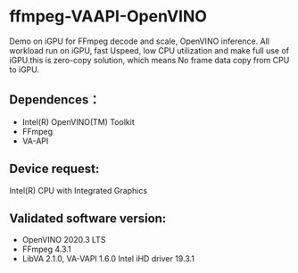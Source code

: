 # ffmpeg-VAAPI-OpenVINO
Demo on iGPU for FFmpeg decode and scale, OpenVINO inference. All workload run on iGPU, fast Uspeed, low CPU utilization and make full use of iGPU.this is zero-copy solution, which means No frame data copy from CPU to iGPU.

## Dependences：

* Intel(R) OpenVINO(TM) Toolkit
* FFmpeg
* VA-API


## Device request:

Intel(R) CPU with Integrated Graphics

## Validated software version:

* OpenVINO 2020.3 LTS
* FFmpeg 4.3.1
* LibVA 2.1.0, VA-VAPI 1.6.0 Intel iHD driver 19.3.1
